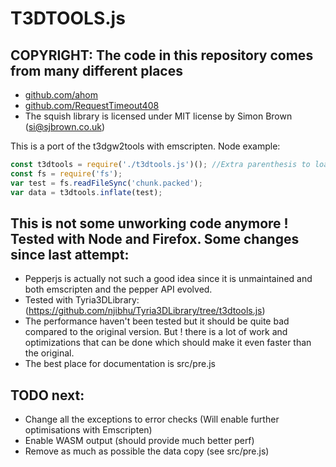 # T3DTOOLS.js

## COPYRIGHT: The code in this repository comes from many different places
* [github.com/ahom](http://github.com/ahom)
* [github.com/RequestTimeout408](http://github.com/RequestTimeout408)
* The squish library is licensed under MIT license by Simon Brown (si@sjbrown.co.uk)

This is a port of the t3dgw2tools with emscripten.
Node example:

```javascript
const t3dtools = require('./t3dtools.js')(); //Extra parenthesis to load the emscripten module
const fs = require('fs');
var test = fs.readFileSync('chunk.packed');
var data = t3dtools.inflate(test);
```

## This is not some unworking code anymore ! Tested with Node and Firefox. Some changes since last attempt:
* Pepperjs is actually not such a good idea since it is unmaintained and both emscripten and the pepper API evolved.
* Tested with Tyria3DLibrary:(https://github.com/njibhu/Tyria3DLibrary/tree/t3dtools.js)
* The performance haven't been tested but it should be quite bad compared to the original version. But !
  there is a lot of work and optimizations that can be done which should make it even faster than the original.
* The best place for documentation is src/pre.js

## TODO next:
* Change all the exceptions to error checks (Will enable further optimisations with Emscripten)
* Enable WASM output (should provide much better perf)
* Remove as much as possible the data copy (see src/pre.js)
 
